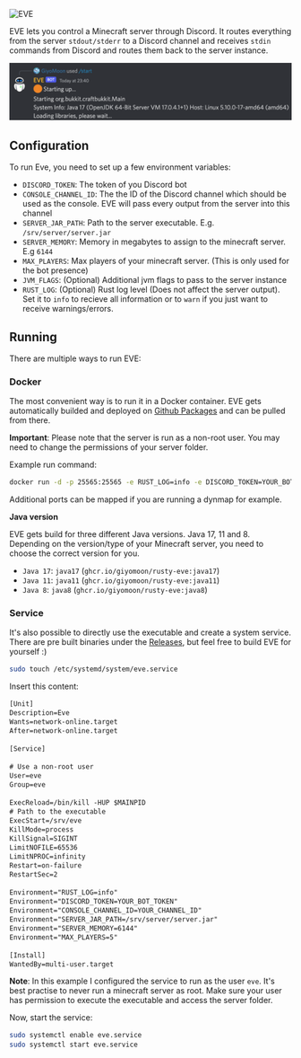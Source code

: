 ![EVE](https://imgur.com/cgiKlF3.png)

EVE lets you control a Minecraft server through Discord. It routes everything from the server `stdout/stderr` to a Discord channel and receives `stdin` commands from Discord and routes them back to the server instance.

![Example](./assets/example.png)
## Configuration
To run Eve, you need to set up a few environment variables:

- `DISCORD_TOKEN`: The token of you Discord bot
- `CONSOLE_CHANNEL_ID`: The the ID of the Discord channel which should be used as the console. EVE will pass every output from the server into this channel
- `SERVER_JAR_PATH`: Path to the server executable. E.g. `/srv/server/server.jar`
- `SERVER_MEMORY`: Memory in megabytes to assign to the minecraft server. E.g `6144`
- `MAX_PLAYERS`: Max players of your minecraft server. (This is only used for the bot presence)
- `JVM_FLAGS`: (Optional) Additional jvm flags to pass to the server instance
- `RUST_LOG`: (Optional) Rust log level (Does not affect the server output). Set it to `info` to recieve all information or to `warn` if you just want to receive warnings/errors.

## Running
There are multiple ways to run EVE:
### Docker
The most convenient way is to run it in a Docker container. EVE gets automatically builded and deployed on [Github Packages](https://github.com/GiyoMoon/rusty-eve/pkgs/container/rusty-eve) and can be pulled from there.

**Important**: Please note that the server is run as a non-root user. You may need to change the permissions of your server folder.

Example run command:
```bash
docker run -d -p 25565:25565 -e RUST_LOG=info -e DISCORD_TOKEN=YOUR_BOT_TOKEN -e CONSOLE_CHANNEL_ID=YOUR_CHANNEL_ID -e SERVER_JAR_PATH=/eve/server/server.jar -e SERVER_MEMORY=6144 -e MAX_PLAYERS=5 -v /srv/server:/eve/server --name EVE ghcr.io/giyomoon/rusty-eve:java17
```
Additional ports can be mapped if you are running a dynmap for example.

**Java version**

EVE gets build for three different Java versions. Java 17, 11 and 8. Depending on the version/type of your Minecraft server, you need to choose the correct version for you.

- `Java 17`: `java17` (`ghcr.io/giyomoon/rusty-eve:java17`)
- `Java 11`: `java11` (`ghcr.io/giyomoon/rusty-eve:java11`)
- `Java 8`: `java8` (`ghcr.io/giyomoon/rusty-eve:java8`)

### Service
It's also possible to directly use the executable and create a system service. There are pre built binaries under the [Releases](https://github.com/GiyoMoon/rusty-eve/releases), but feel free to build EVE for yourself :)
```bash
sudo touch /etc/systemd/system/eve.service
```
Insert this content:
```
[Unit]
Description=Eve
Wants=network-online.target
After=network-online.target

[Service]

# Use a non-root user
User=eve
Group=eve

ExecReload=/bin/kill -HUP $MAINPID
# Path to the executable
ExecStart=/srv/eve
KillMode=process
KillSignal=SIGINT
LimitNOFILE=65536
LimitNPROC=infinity
Restart=on-failure
RestartSec=2

Environment="RUST_LOG=info"
Environment="DISCORD_TOKEN=YOUR_BOT_TOKEN"
Environment="CONSOLE_CHANNEL_ID=YOUR_CHANNEL_ID"
Environment="SERVER_JAR_PATH=/srv/server/server.jar"
Environment="SERVER_MEMORY=6144"
Environment="MAX_PLAYERS=5"

[Install]
WantedBy=multi-user.target
```
**Note**: In this example I configured the service to run as the user `eve`. It's best practise to never run a minecraft server as root. Make sure your user has permission to execute the executable and access the server folder.

Now, start the service:
```bash
sudo systemctl enable eve.service
sudo systemctl start eve.service
```

